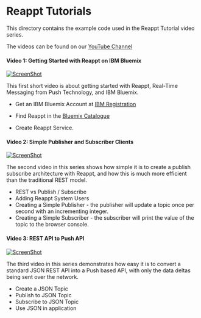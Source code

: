 # Reappt Tutorials

This directory contains the example code used in the Reappt Tutorial video series. 

The videos can be found on our [YouTube Channel](https://www.youtube.com/user/PushTechnology) 

#### Video 1: Getting Started with Reappt on IBM Bluemix

[![ScreenShot](https://www.pushtechnology.com/img/video/video1.png)](https://www.youtube.com/watch?v=e38FbjF2zIs&index=1&list=PLYzjzg_h2Tcxc9BZfE6_8Chw2buBzL204)


This first short video is about getting started with Reappt, Real-Time Messaging from Push Technology, and IBM Bluemix.

 * Get an IBM Bluemix Account at 
 [IBM Registration](https://console.ng.bluemix.net/registration/) 
 
 * Find Reappt in the [Bluemix Catalogue](https://www.youtube.com/watch?v=O8gQVetIbFI&list=PLYzjzg_h2Tcxc9BZfE6_8Chw2buBzL204&index=2)
 
 * Create Reappt Service.

#### Video 2: Simple Publisher and Subscriber Clients

[![ScreenShot](https://www.pushtechnology.com/img/video/video2.png)](https://www.youtube.com/watch?v=O8gQVetIbFI&list=PLYzjzg_h2Tcxc9BZfE6_8Chw2buBzL204&index=2)

The second video in this series shows how simple it is to create a publish subscribe architecture with Reappt, and how this is much more efficient than the traditional REST model.

* REST vs Publish / Subscribe
* Adding Reappt System Users
* Creating a Simple Publisher - the publisher will update a topic once per second with an incrementing integer. 
* Creating a Simple Subscriber - the subscriber will print the value of the topic to the browser console.


#### Video 3: REST API to Push API

[![ScreenShot](https://www.pushtechnology.com/img/video/video3.png)](https://www.youtube.com/watch?v=19FsL_jprRo&list=PLYzjzg_h2Tcxc9BZfE6_8Chw2buBzL204&index=3)

The third video in this series demonstrates how easy it is to convert a standard JSON REST API into a Push based API, with only the data deltas being sent over the network.

* Create a JSON Topic
* Publish to JSON Topic
* Subscribe to JSON Topic
* Use JSON in application
